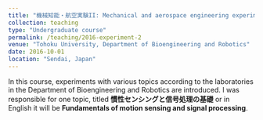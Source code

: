```yaml
---
title: "機械知能・航空実験II: Mechanical and aerospace engineering experiment II (TA)"
collection: teaching
type: "Undergraduate course"
permalink: /teaching/2016-experiment-2
venue: "Tohoku University, Department of Bioengineering and Robotics"
date: 2016-10-01
location: "Sendai, Japan"
---
```


In this course, experiments with various topics according to the laboratories in the Department of Bioengineering and Robotics are introduced. I was responsible for one topic, titled **慣性センシングと信号処理の基礎** or in English it will be **Fundamentals of motion sensing and signal processing**. 


